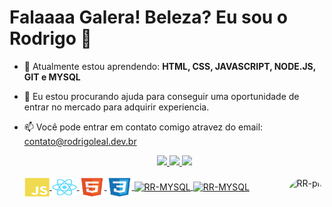 # Falaaaa Galera! Beleza? Eu sou o Rodrigo 👋


- 🌱 Atualmente estou aprendendo: **HTML, CSS, JAVASCRIPT, NODE.JS, GIT e MYSQL**
- 🤔 Eu estou procurando ajuda para conseguir uma oportunidade de entrar no mercado para adquirir experiencia.
- 📫 Você pode entrar em contato comigo atravez do email: contato@rodrigoleal.dev.br


  <div align="center">
    <a href="https://github.com/RR-LEAL">
    <img height="150em" src="https://github-readme-stats.vercel.app/api?username=RR-LEAL&show_icons=true&theme=vue-dark&include_all_commits=true&count_private=true"/>
    <img height="150em" src="https://github-readme-stats.vercel.app/api/top-langs/?username=RR-LEAL&layout=compact&langs_count=7&theme=vue-dark"/>
    <img height="150em" src="https://github-readme-streak-stats.herokuapp.com/?user=RR-LEAL"/>
  </div>

  <div style="display: inline_block"><br>
    <img align="center" alt="RR-Js" height="30" width="40" src="https://raw.githubusercontent.com/devicons/devicon/master/icons/javascript/javascript-plain.svg">
    <img align="center" alt="RR-React" height="30" width="40" src="https://raw.githubusercontent.com/devicons/devicon/master/icons/react/react-original.svg">
    <img align="center" alt="RR-HTML" height="30" width="40" src="https://raw.githubusercontent.com/devicons/devicon/master/icons/html5/html5-original.svg">
    <img align="center" alt="RR-CSS" height="30" width="40" src="https://raw.githubusercontent.com/devicons/devicon/master/icons/css3/css3-original.svg">
    <img align="center" alt="RR-MYSQL" height="30" width="60" src="https://img.shields.io/website-up-down-green-red/http/monip.org.svg website:http://rodrigoleal.dev.br">             <img align="center" alt="RR-MYSQL" height="30" width="60" src="https://img.shields.io/badge/MySQL-00000F?style=for-the-badge&logo=mysql&logoColor=white">
    <img align="right" alt="RR-pic" height="150" style="border-radius:50px" src="https://share-cdn.picrew.me/shareImg/org/202111/338224_ZVNLg2Hx.png">
  </div>
 
